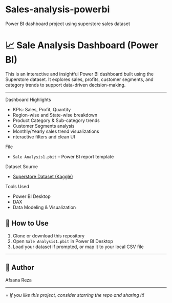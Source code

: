 # Sales-analysis-powerbi
Power BI dashboard project using superstore sales dataset
# 📈 Sale Analysis Dashboard (Power BI)

This is an interactive and insightful Power BI dashboard built using the Superstore dataset. It explores sales, profits, customer segments, and category trends to support data-driven decision-making.

---

Dashboard Highlights

- KPIs: Sales, Profit, Quantity
- Region-wise and State-wise breakdown
- Product Category & Sub-category trends
- Customer Segments analysis
- Monthly/Yearly sales trend visualizations
- nteractive filters and clean UI

File

- `Sale Analysis1.pbit` – Power BI report template

 Dataset Source

- [Superstore Dataset (Kaggle)](https://www.kaggle.com/datasets/vivek468/superstore-dataset-final)

Tools Used

- Power BI Desktop  
- DAX  
- Data Modeling & Visualization

## 🚀 How to Use

1. Clone or download this repository
2. Open `Sale Analysis1.pbit` in Power BI Desktop
3. Load your dataset if prompted, or map it to your local CSV file

---

## 👤 Author
Afsana Reza


---

⭐️ *If you like this project, consider starring the repo and sharing it!*
